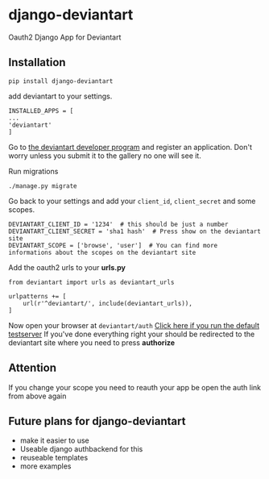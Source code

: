 # django-deviantart
Oauth2 Django App for Deviantart

## Installation

    pip install django-deviantart

add deviantart to your settings.

    INSTALLED_APPS = [
    ...
    'deviantart'
    ]
    
Go to [the deviantart developer program](http://www.deviantart.com/developers/register) and register
an application. Don't worry unless you submit it to the gallery no one will see it.

Run migrations
    
    ./manage.py migrate

Go back to your settings and add your `client_id`, `client_secret` and some scopes.

    DEVIANTART_CLIENT_ID = '1234'  # this should be just a number
    DEVIANTART_CLIENT_SECRET = 'sha1 hash'  # Press show on the deviantart site
    DEVIANTART_SCOPE = ['browse', 'user']  # You can find more informations about the scopes on the deviantart site

Add the oauth2 urls to your **urls.py**

    from deviantart import urls as deviantart_urls
    
    urlpatterns += [
        url(r'^deviantart/', include(deviantart_urls)),
    ]
    
Now open your browser at `deviantart/auth` [Click here if you run the default testserver](http://127.0.0.1:8000/deviantart/auth)
If you've done everything right your should be redirected to the deviantart site where you need to press **authorize**

## Attention

If you change your scope you need to reauth your app be open the auth link from above again

## Future plans for django-deviantart

* make it easier to use
* Useable django authbackend for this
* reuseable templates
* more examples
